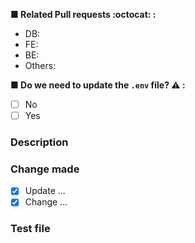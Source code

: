 **■ Related Pull requests :octocat: :**

- DB:
- FE:
- BE:
- Others:

**■ Do we need to update the `.env` file? :warning: :**

- [ ] No
- [ ] Yes

### Description
### Change made
- [x] Update ...
- [x] Change ...
### Test file
